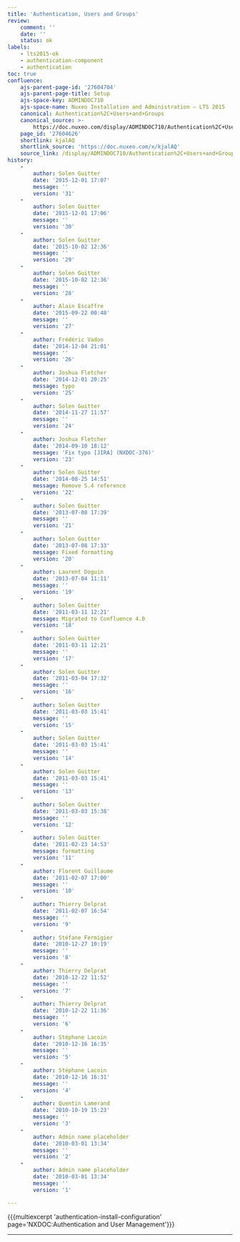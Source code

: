 ```yaml
---
title: 'Authentication, Users and Groups'
review:
    comment: ''
    date: ''
    status: ok
labels:
    - lts2015-ok
    - authentication-component
    - authentication
toc: true
confluence:
    ajs-parent-page-id: '27604704'
    ajs-parent-page-title: Setup
    ajs-space-key: ADMINDOC710
    ajs-space-name: Nuxeo Installation and Administration — LTS 2015
    canonical: Authentication%2C+Users+and+Groups
    canonical_source: >-
        https://doc.nuxeo.com/display/ADMINDOC710/Authentication%2C+Users+and+Groups
    page_id: '27604626'
    shortlink: kjalAQ
    shortlink_source: 'https://doc.nuxeo.com/x/kjalAQ'
    source_link: /display/ADMINDOC710/Authentication%2C+Users+and+Groups
history:
    - 
        author: Solen Guitter
        date: '2015-12-01 17:07'
        message: ''
        version: '31'
    - 
        author: Solen Guitter
        date: '2015-12-01 17:06'
        message: ''
        version: '30'
    - 
        author: Solen Guitter
        date: '2015-10-02 12:36'
        message: ''
        version: '29'
    - 
        author: Solen Guitter
        date: '2015-10-02 12:36'
        message: ''
        version: '28'
    - 
        author: Alain Escaffre
        date: '2015-09-22 00:48'
        message: ''
        version: '27'
    - 
        author: Frédéric Vadon
        date: '2014-12-04 21:01'
        message: ''
        version: '26'
    - 
        author: Joshua Fletcher
        date: '2014-12-01 20:25'
        message: typo
        version: '25'
    - 
        author: Solen Guitter
        date: '2014-11-27 11:57'
        message: ''
        version: '24'
    - 
        author: Joshua Fletcher
        date: '2014-09-10 18:12'
        message: 'Fix typo [JIRA] (NXDOC-376)'
        version: '23'
    - 
        author: Solen Guitter
        date: '2014-08-25 14:51'
        message: Remove 5.4 reference
        version: '22'
    - 
        author: Solen Guitter
        date: '2013-07-08 17:39'
        message: ''
        version: '21'
    - 
        author: Solen Guitter
        date: '2013-07-08 17:33'
        message: Fixed formatting
        version: '20'
    - 
        author: Laurent Doguin
        date: '2013-07-04 11:11'
        message: ''
        version: '19'
    - 
        author: Solen Guitter
        date: '2011-03-11 12:21'
        message: Migrated to Confluence 4.0
        version: '18'
    - 
        author: Solen Guitter
        date: '2011-03-11 12:21'
        message: ''
        version: '17'
    - 
        author: Solen Guitter
        date: '2011-03-04 17:32'
        message: ''
        version: '16'
    - 
        author: Solen Guitter
        date: '2011-03-03 15:41'
        message: ''
        version: '15'
    - 
        author: Solen Guitter
        date: '2011-03-03 15:41'
        message: ''
        version: '14'
    - 
        author: Solen Guitter
        date: '2011-03-03 15:41'
        message: ''
        version: '13'
    - 
        author: Solen Guitter
        date: '2011-03-03 15:38'
        message: ''
        version: '12'
    - 
        author: Solen Guitter
        date: '2011-02-23 14:53'
        message: formatting
        version: '11'
    - 
        author: Florent Guillaume
        date: '2011-02-07 17:00'
        message: ''
        version: '10'
    - 
        author: Thierry Delprat
        date: '2011-02-07 16:54'
        message: ''
        version: '9'
    - 
        author: Stéfane Fermigier
        date: '2010-12-27 10:19'
        message: ''
        version: '8'
    - 
        author: Thierry Delprat
        date: '2010-12-22 11:52'
        message: ''
        version: '7'
    - 
        author: Thierry Delprat
        date: '2010-12-22 11:36'
        message: ''
        version: '6'
    - 
        author: Stéphane Lacoin
        date: '2010-12-16 16:35'
        message: ''
        version: '5'
    - 
        author: Stéphane Lacoin
        date: '2010-12-16 16:31'
        message: ''
        version: '4'
    - 
        author: Quentin Lamerand
        date: '2010-10-19 15:23'
        message: ''
        version: '3'
    - 
        author: Admin name placeholder
        date: '2010-03-01 13:34'
        message: ''
        version: '2'
    - 
        author: Admin name placeholder
        date: '2010-03-01 13:34'
        message: ''
        version: '1'

---
```

{{{multiexcerpt 'authentication-install-configuration' page='NXDOC:Authentication and User Management'}}}

* * *

&nbsp;
